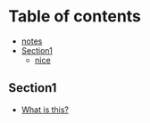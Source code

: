 # Table of contents

* [notes](README.md)
* [Section1](section1/README.md)
  * [nice](section1/nice.md)

## Section1

* [What is this?](section1-1/untitled.md)


